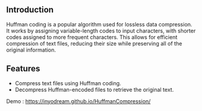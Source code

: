 ## Introduction

Huffman coding is a popular algorithm used for lossless data compression. It works by assigning variable-length codes to input characters, with shorter codes assigned to more frequent characters. This allows for efficient compression of text files, reducing their size while preserving all of the original information.

## Features

- Compress text files using Huffman coding.
- Decompress Huffman-encoded files to retrieve the original text.


Demo : https://inyodream.github.io/HuffmanCompression/
